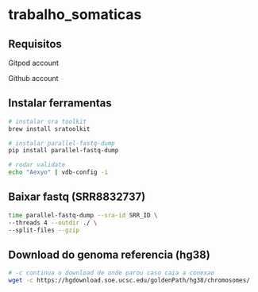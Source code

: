 # trabalho_somaticas

## Requisitos

Gitpod account

Github account

## Instalar ferramentas

```bash
# instalar sra toolkit
brew install sratoolkit
```

```bash
# instalar parallel-fastq-dump
pip install parallel-fastq-dump

# rodar validate
echo "Aexyo" | vdb-config -i
```


## Baixar fastq (SRR8832737)

```bash
time parallel-fastq-dump --sra-id SRR_ID \
--threads 4 --outdir ./ \
--split-files --gzip
```

## Download do genoma referencia (hg38)

```bash
# -c continua o download de onde parou caso caia a conexao
wget -c https://hgdownload.soe.ucsc.edu/goldenPath/hg38/chromosomes/
```

##
